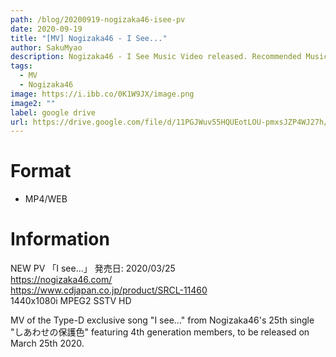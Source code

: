 ```yaml
---
path: /blog/20200919-nogizaka46-isee-pv
date: 2020-09-19
title: "[MV] Nogizaka46 - I See..."
author: SakuMyao
description: Nogizaka46 - I See Music Video released. Recommended Music!
tags:
  - MV
  - Nogizaka46
image: https://i.ibb.co/0K1W9JX/image.png
image2: ""
label: google drive
url: https://drive.google.com/file/d/11PGJWuv55HQUEotLOU-pmxsJZP4WJ27h/view?usp=sharing
---
```


# Format

- MP4/WEB

# Information

NEW PV
「I see...」
発売日: 2020/03/25 <br/>
https://nogizaka46.com/ <br/>
https://www.cdjapan.co.jp/product/SRCL-11460 <br/>
1440x1080i MPEG2 SSTV HD <br/>

MV of the Type-D exclusive song "I see…" from Nogizaka46's 25th single "しあわせの保護色" featuring 4th generation members, to be released on March 25th 2020.
